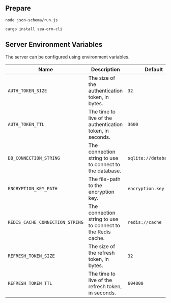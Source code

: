 ## Prepare

```shell
node json-schema/run.js

cargo install sea-orm-cli
```

## Server Environment Variables

The server can be configured using environment variables.

| Name                            | Description                                                 | Default                |
|---------------------------------|-------------------------------------------------------------|------------------------|
| `AUTH_TOKEN_SIZE`               | The size of the authentication token, in bytes.             | `32`                   |
| `AUTH_TOKEN_TTL`                | The time to live of the authentication token, in seconds.   | `3600`                 |
| `DB_CONNECTION_STRING`          | The connection string to use to connect to the database.    | `sqlite://database.db` |
| `ENCRYPTION_KEY_PATH`           | The file-path to the encryption key.                        | `encryption.key`       |
| `REDIS_CACHE_CONNECTION_STRING` | The connection string to use to connect to the Redis cache. | `redis://cache`        |
| `REFRESH_TOKEN_SIZE`            | The size of the refresh token, in bytes.                    | `32`                   |
| `REFRESH_TOKEN_TTL`             | The time to live of the refresh token, in seconds.          | `604800`               |
